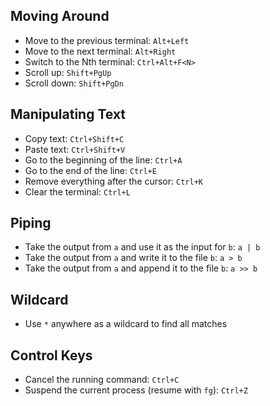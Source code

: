 ## Moving Around

- Move to the previous terminal:    `Alt+Left`
- Move to the next terminal:        `Alt+Right`
- Switch to the Nth terminal:       `Ctrl+Alt+F<N>`
- Scroll up:                        `Shift+PgUp`
- Scroll down:                      `Shift+PgDn`

## Manipulating Text

- Copy text:                            `Ctrl+Shift+C`
- Paste text:                           `Ctrl+Shift+V`
- Go to the beginning of the line:      `Ctrl+A`
- Go to the end of the line:            `Ctrl+E`
- Remove everything after the cursor:   `Ctrl+K`
- Clear the terminal:                   `Ctrl+L`

## Piping

- Take the output from `a` and use it as the input for `b`: `a | b`
- Take the output from `a` and write it to the file `b`:    `a > b`
- Take the output from `a` and append it to the file `b`:   `a >> b`

## Wildcard

- Use `*` anywhere as a wildcard to find all matches

## Control Keys

- Cancel the running command:                       `Ctrl+C`
- Suspend the current process (resume with `fg`):   `Ctrl+Z`

